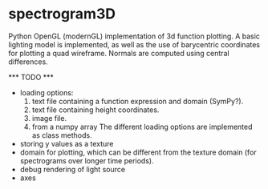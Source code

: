 # spectrogram3D
Python OpenGL (modernGL) implementation of 3d function plotting. A basic lighting model
is implemented, as well as the use of barycentric coordinates for plotting a quad 
wireframe. Normals are computed using central differences.

*** TODO ***
* loading options:
    1. text file containing a function expression and domain (SymPy?).
    2. text file containing height coordinates.
    3. image file.
    4. from a numpy array
    The different loading options are implemented as class methods.
* storing y values as a texture
* domain for plotting, which can be different from the texture domain (for spectrograms
  over longer time periods).
* debug rendering of light source
* axes

